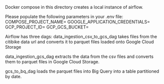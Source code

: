 Docker compose in this directory creates a local instance of airflow.

Please populate the following parameters in your .env file:
COMPOSE_PROJECT_NAME=<A Project Name>
GOOGLE_APPLICATION_CREDENTIALS=<Google credentials json file>
GCP_PROJECT_ID=<Google Project ID>
GCP_GCS_BUCKET=<Location of GCS Bucket to store files>


Airflow has three dags:
data_ingestion_csv_to_gcs_dag takes files from the citibike data url and converts it to parquet files loaded onto Google Cloud Storage

data_ingestion_gcs_dag extracts the data from the csv files and converts them to parquet files in Google Cloud Storage. 

gcs_to_bq_dag loads the parquet files into Big Query into a table partitioned by date.

